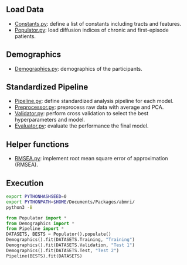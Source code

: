 ## Load Data
- [Constants.py](Constants.py): define a list of constants including tracts and features.
- [Populator.py](Populator.py): load diffusion indices of chronic and first-episode patients.

## Demographics
- [Demographics.py](Demographics.py): demographics of the participants.

## Standardized Pipeline
- [Pipeline.py](Pipeline.py): define standardized analysis pipeline for each model.
- [Preprocessor.py](Preprocessor.py): preprocess raw data with average and PCA.
- [Validator.py](Validator.py): perform cross validation to select the best hyperparameters and model.
- [Evaluator.py](Evaluator.py): evaluate the performance the final model.

## Helper functions
- [RMSEA.py](RMSEA.py): implement root mean square error of approximation (RMSEA).

## Execution

```bash
export PYTHONHASHSEED=0
export PYTHONPATH=$HOME/Documents/Packages/abmri/
python3 -B
```

```python
from Populator import *
from Demographics import *
from Pipeline import *
DATASETS, BESTS = Populator().populate()
Demographics().fit(DATASETS.Training, "Training")
Demographics().fit(DATASETS.Validation, "Test 1")
Demographics().fit(DATASETS.Test, "Test 2")
Pipeline(BESTS).fit(DATASETS)
```
